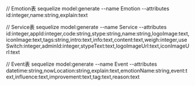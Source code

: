 // Emotion表
sequelize model:generate --name Emotion --attributes id:integer,name:string,explain:text

// Service表
sequelize model:generate --name Service --attributes id:integer,appId:integer,code:string,stype:string,name:string,logoImage:text,iconImage:text,tags:string,intro:text,info:text,content:text,weigh:integer,useSwitch:integer,adminId:integer,stypeText:text,logoImageUrl:text,iconImageUrl:text 

// Event表
sequelize model:generate --name Event --attributes datetime:string,nowLocation:string,explain:text,emotionName:string,event:text,influence:text,improvement:text,tag:text,reason:text
